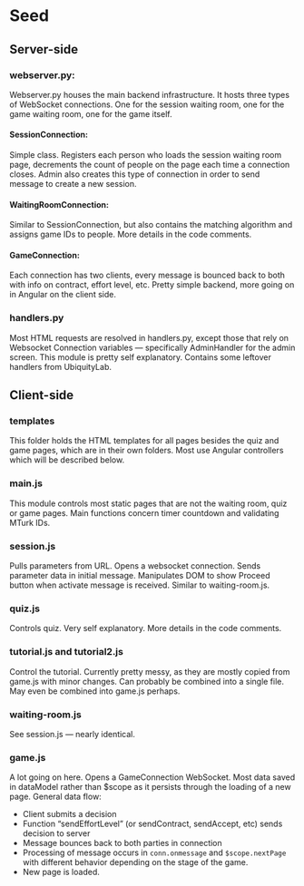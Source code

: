 # Seed
## Server-side
### webserver.py:
Webserver.py houses the main backend infrastructure. It hosts three types of WebSocket connections. One for the session waiting room, one for the game waiting room, one for the game itself.

#### SessionConnection:
Simple class. Registers each person who loads the session waiting room page, decrements the count of people on the page each time a connection closes. Admin also creates this type of connection in order to send message to create a new session.

#### WaitingRoomConnection:
Similar to SessionConnection, but also contains the matching algorithm and assigns game IDs to people. More details in the code comments.

#### GameConnection:
Each connection has two clients, every message is bounced back to both with info on contract, effort level, etc. Pretty simple backend, more going on in Angular on the client side.

### handlers.py
Most HTML requests are resolved in handlers.py, except those that rely on Websocket Connection variables — specifically AdminHandler for the admin screen. This module is pretty self explanatory. Contains some leftover handlers from UbiquityLab.


## Client-side
### templates
This folder holds the HTML templates for all pages besides the quiz and game pages, which are in their own folders. Most use Angular controllers which will be described below.

### main.js
This module controls most static pages that are not the waiting room, quiz or game pages. Main functions concern timer countdown and validating MTurk IDs.

### session.js
Pulls parameters from URL. Opens a websocket connection. Sends parameter data in initial message. Manipulates DOM to show Proceed button when activate message is received. Similar to waiting-room.js.

### quiz.js
Controls quiz. Very self explanatory. More details in the code comments.

### tutorial.js and tutorial2.js
Control the tutorial. Currently pretty messy, as they are mostly copied from game.js with minor changes. Can probably be combined into a single file. May even be combined into game.js perhaps.

### waiting-room.js
See session.js — nearly identical.

### game.js
A lot going on here. Opens a GameConnection WebSocket. Most data saved in dataModel rather than $scope as it persists through the loading of a new page. General data flow:
-	Client submits a decision
-	Function “sendEffortLevel” (or sendContract, sendAccept, etc) sends decision to server
-	Message bounces back to both parties in connection
-	Processing of message occurs in `conn.onmessage` and `$scope.nextPage` with different behavior depending on the stage of the game.
-	New page is loaded.
